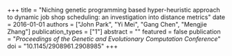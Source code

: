 +++
title = "Niching genetic programming based hyper-heuristic approach to dynamic job shop scheduling: an investigation into distance metrics"
date = 2016-01-01
authors = ["John Park", "Yi Mei", "Gang Chen", "Mengjie Zhang"]
publication_types = ["1"]
abstract = ""
featured = false
publication = "*Proceedings of the Genetic and Evolutionary Computation Conference*"
doi = "10.1145/2908961.2908985"
+++

